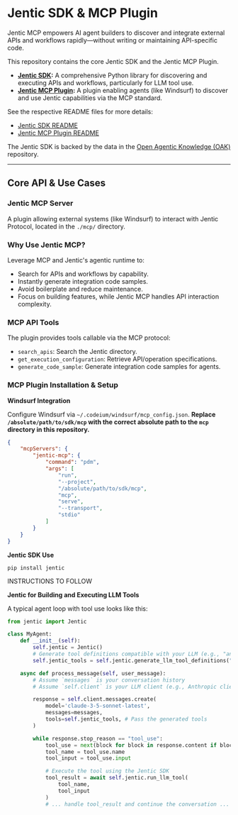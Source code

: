 # Jentic SDK & MCP Plugin

Jentic MCP empowers AI agent builders to discover and integrate external APIs and workflows rapidly—without writing or maintaining API-specific code.

This repository contains the core Jentic SDK and the Jentic MCP Plugin.

- **[Jentic SDK](#jentic-sdk):** A comprehensive Python library for discovering and executing APIs and workflows, particularly for LLM tool use.
- **[Jentic MCP Plugin](#jentic-mcp-plugin):** A plugin enabling agents (like Windsurf) to discover and use Jentic capabilities via the MCP standard.

See the respective README files for more details:
- [Jentic SDK README](./python/README.md)
- [Jentic MCP Plugin README](./mcp/README.md)

The Jentic SDK is backed by the data in the [Open Agentic Knowledge (OAK)](https://github.com/jentic/oak) repository.

---

## Core API & Use Cases

### Jentic MCP Server

A plugin allowing external systems (like Windsurf) to interact with Jentic Protocol, located in the `./mcp/` directory.

### Why Use Jentic MCP?
Leverage MCP and Jentic's agentic runtime to:

- Search for APIs and workflows by capability.
- Instantly generate integration code samples.
- Avoid boilerplate and reduce maintenance.
- Focus on building features, while Jentic MCP handles API interaction complexity.

### MCP API Tools

The plugin provides tools callable via the MCP protocol:

- `search_apis`: Search the Jentic directory.
- `get_execution_configuration`: Retrieve API/operation specifications.
- `generate_code_sample`: Generate integration code samples for agents.

### MCP Plugin Installation & Setup

**Windsurf Integration**

Configure Windsurf via `~/.codeium/windsurf/mcp_config.json`. **Replace `/absolute/path/to/sdk/mcp` with the correct absolute path to the `mcp` directory in this repository.**

```json
{
    "mcpServers": {
        "jentic-mcp": {
            "command": "pdm",
            "args": [
                "run",
                "--project",
                "/absolute/path/to/sdk/mcp", 
                "mcp",
                "serve",
                "--transport",
                "stdio"
            ]
        }
    }
}
```

**Jentic SDK Use**

`pip install jentic`

INSTRUCTIONS TO FOLLOW

**Jentic for Building and Executing LLM Tools**

A typical agent loop with tool use looks like this:

```python
from jentic import Jentic

class MyAgent:
    def __init__(self):
        self.jentic = Jentic()
        # Generate tool definitions compatible with your LLM (e.g., "anthropic", "openai")
        self.jentic_tools = self.jentic.generate_llm_tool_definitions("anthropic")

    async def process_message(self, user_message):
        # Assume `messages` is your conversation history
        # Assume `self.client` is your LLM client (e.g., Anthropic client)

        response = self.client.messages.create(
            model='claude-3-5-sonnet-latest',
            messages=messages,
            tools=self.jentic_tools, # Pass the generated tools
        )

        while response.stop_reason == "tool_use":
            tool_use = next(block for block in response.content if block.type == "tool_use")
            tool_name = tool_use.name
            tool_input = tool_use.input

            # Execute the tool using the Jentic SDK
            tool_result = await self.jentic.run_llm_tool(
                tool_name,
                tool_input
            )
            # ... handle tool_result and continue the conversation ...
```
